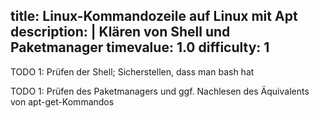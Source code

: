 title: Linux-Kommandozeile auf Linux mit Apt
description: |
  Klären von Shell und Paketmanager
timevalue: 1.0
difficulty: 1
---

TODO 1: Prüfen der Shell; Sicherstellen, dass man bash hat

TODO 1: Prüfen des Paketmanagers und ggf. Nachlesen des Äquivalents von apt-get-Kommandos


